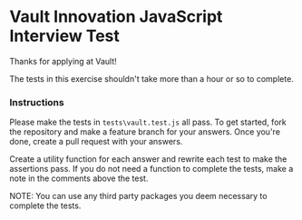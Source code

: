 # Vault Innovation JavaScript Interview Test

Thanks for applying at Vault!

The tests in this exercise shouldn't take more than a hour or so to complete.

### Instructions

Please make the tests in `tests\vault.test.js` all pass. To get started, fork the repository and make a feature branch for your answers. Once you're done, create a pull request with your answers.

Create a utility function for each answer and rewrite each test to make the assertions pass. If you do not need a function to complete the tests, make a note in the comments above the test.

NOTE: You can use any third party packages you deem necessary to complete the tests.
